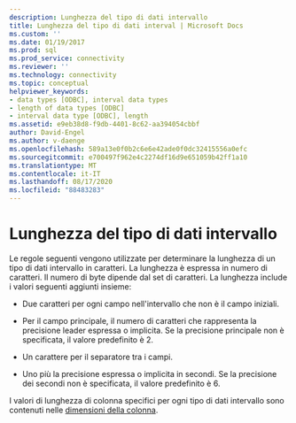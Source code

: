 ```yaml
---
description: Lunghezza del tipo di dati intervallo
title: Lunghezza del tipo di dati interval | Microsoft Docs
ms.custom: ''
ms.date: 01/19/2017
ms.prod: sql
ms.prod_service: connectivity
ms.reviewer: ''
ms.technology: connectivity
ms.topic: conceptual
helpviewer_keywords:
- data types [ODBC], interval data types
- length of data types [ODBC]
- interval data type [ODBC], length
ms.assetid: e9eb38d8-f9db-4401-8c62-aa394054cbbf
author: David-Engel
ms.author: v-daenge
ms.openlocfilehash: 589a13e0f0b2c6e6e42ade0f0dc32415556a0efc
ms.sourcegitcommit: e700497f962e4c2274df16d9e651059b42ff1a10
ms.translationtype: MT
ms.contentlocale: it-IT
ms.lasthandoff: 08/17/2020
ms.locfileid: "88483283"
---
```

# <a name="interval-data-type-length"></a>Lunghezza del tipo di dati intervallo
Le regole seguenti vengono utilizzate per determinare la lunghezza di un tipo di dati intervallo in caratteri. La lunghezza è espressa in numero di caratteri. Il numero di byte dipende dal set di caratteri. La lunghezza include i valori seguenti aggiunti insieme:  
  
-   Due caratteri per ogni campo nell'intervallo che non è il campo iniziali.  
  
-   Per il campo principale, il numero di caratteri che rappresenta la precisione leader espressa o implicita. Se la precisione principale non è specificata, il valore predefinito è 2.  
  
-   Un carattere per il separatore tra i campi.  
  
-   Uno più la precisione espressa o implicita in secondi. Se la precisione dei secondi non è specificata, il valore predefinito è 6.  
  
 I valori di lunghezza di colonna specifici per ogni tipo di dati intervallo sono contenuti nelle [dimensioni della colonna](../../../odbc/reference/appendixes/column-size.md).
